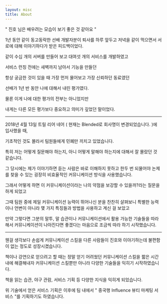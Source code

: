 ```yaml
---
layout: misc
title: About
---
```


" 진호 님은 배우려는 모습이 보기 좋은 것 같아요 "

1년 동안 같이 동고동락한 선배 개발자분이 퇴사를 하루 앞두고 저녁을 같이 먹으면서 서로에 대해 이야기하다가 받은 피드백이었다.

같이 수십 개의 서버를 만들어 보고 대여섯 개의 서비스를 개발하였고

서비스 런칭 전에는 새벽까지 남아서 기능을 만들던

항상 궁금한 것이 있을 때 가장 먼저 물어보고 가장 신뢰하던 동료였던

선배가 1년 반 동안 나에 대해서 내린 평가였다.

물론 이게 나에 대한 평가의 전부는 아니었지만

내게는 다른 모든 평가보다 중요하고 의미가 깊었던 말이었다.

---

2018년 4월 13일 트릴 리어 네어 ( 현재는 Blended로 회사명이 변경되었습니다. )에 입사했을 때,

기초적인 것도 몰라서 팀원들에게 민폐만 끼치고 있었습니다.

특히 저는 어떻게 질문해야 하는지, 아니 어떻게 말해야 하는지에 대해서 잘 몰랐던 것 같습니다.

그 당시에는 제가 이야기하면 듣는 사람은 바로 이해하지 못하고 한두 번 되물어야 논제를 찾을 수 있는 굉장히 비효율적인 커뮤니케이션 방식을 사용했습니다.

그래서 어떻게 하면 이 커뮤니케이션이라는 나의 약점을 보강할 수 있을까?라는 질문을 하게 되었고

그때 팀원 중에 제일 커뮤니케이션 능력이 뛰어나신 분을 찬찬히 살펴보니 특별한 능력이나 언변이 아니라 몇 가지 특징들과 방법을 사용하고 계신 걸 보았고

만약 그렇다면 그분의 말투, 말 습관이나 커뮤니케이션에서 활용 가능한 기술들을 따라 해서 커뮤니케이션이 나아진다면 좋겠다는 마음으로 조금씩 따라 하기 시작했습니다.

---

웬걸 생각보다 손쉽게 커뮤니케이션 스킬을 다른 사람들이 진호와 이야기하는데 불편함이 없는 정도로 성장시켰습니다.

책이나 강연으로 얻으려고 할 때는 정말 얻기 어려웠던 커뮤니케이션 스킬을 짧은 시간 내에 해결해내자 커뮤니케이션 스킬뿐만 아니라 다양한 기술들을 익히기 시작하였습니다.

책을 읽는 습관, 야구 관람, 서비스 기획 등 다양한 지식을 익히게 되었습니다.

위 기술에서 얻은 서비스 기획은 이후에 팀 내에서 " 중국행 Influence 뷰티 마케팅 서비스 "를 기획하기도 하였습니다.

